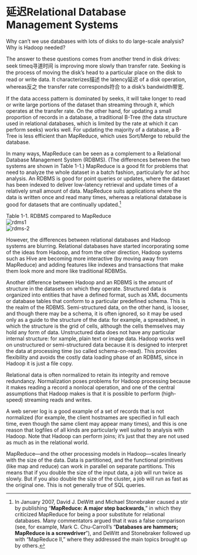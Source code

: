 # 延迟Relational Database Management Systems

Why can’t we use databases with lots of disks to do large-scale analysis? Why is Hadoop needed?

The answer to these questions comes from another trend in disk drives: seek timeq寻道时间 is improving more slowly than transfer rate. Seeking is the process of moving the disk’s head to a particular place on the disk to read or write data. It characterizes描述 the latency延迟 of a disk operation, whereas反之 the transfer rate corresponds符合 to a disk’s bandwidth带宽.

If the data access pattern is dominated by seeks, it will take longer to read or write large portions of the dataset than streaming through it, which operates at the transfer rate. On the other hand, for updating a small proportion of records in a database, a traditional B-Tree \(the data structure used in relational databases, which is limited by the rate at which it can perform seeks\) works well. For updating the majority of a database, a B-Tree is less efficient than MapReduce, which uses Sort/Merge to rebuild the database.

In many ways, MapReduce can be seen as a complement to a Relational Database Management System \(RDBMS\). \(The differences between the two systems are shown in Table 1-1.\) MapReduce is a good fit for problems that need to analyze the whole dataset in a batch fashion, particularly for ad hoc analysis. An RDBMS is good for point queries or updates, where the dataset has been indexed to deliver low-latency retrieval and update times of a relatively small amount of data. MapReduce suits applications where the data is written once and read many times, whereas a relational database is good for datasets that are continually updated.[^1]

Table 1-1. RDBMS compared to MapReduce  
![rdms1](http://ouat6a0as.bkt.clouddn.com/rdms1.png)  
![rdms-2](http://ouat6a0as.bkt.clouddn.com/rdms-2.png)

However, the differences between relational databases and Hadoop systems are blurring. Relational databases have started incorporating some of the ideas from Hadoop, and from the other direction, Hadoop systems such as Hive are becoming more interactive \(by moving away from MapReduce\) and adding features like indexes and transactions that make them look more and more like traditional RDBMSs.

Another difference between Hadoop and an RDBMS is the amount of structure in the datasets on which they operate. Structured data is organized into entities that have a defined format, such as XML documents or database tables that conform to a particular predefined schema. This is the realm of the RDBMS. Semi-structured data, on the other hand, is looser, and though there may be a schema, it is often ignored, so it may be used only as a guide to the structure of the data: for example, a spreadsheet, in which the structure is the grid of cells, although the cells themselves may hold any form of data. Unstructured data does not have any particular internal structure: for xample, plain text or image data. Hadoop works well on unstructured or semi-structured data because it is designed to interpret the data at processing time \(so called schema-on-read\). This provides flexibility and avoids the costly data loading phase of an RDBMS, since in Hadoop it is just a file copy.

Relational data is often normalized to retain its integrity and remove redundancy. Normalization poses problems for Hadoop processing because it makes reading a record a nonlocal operation, and one of the central assumptions that Hadoop makes is that it is possible to perform \(high-speed\) streaming reads and writes.

A web server log is a good example of a set of records that is not normalized \(for example, the client hostnames are specified in full each time, even though the same client may appear many times\), and this is one reason that logfiles of all kinds are particularly well suited to analysis with Hadoop. Note that Hadoop can perform joins; it’s just that they are not used as much as in the relational world.

MapReduce—and the other processing models in Hadoop—scales linearly with the size of the data. Data is partitioned, and the functional primitives \(like map and reduce\) can work in parallel on separate partitions. This means that if you double the size of the input data, a job will run twice as slowly. But if you also double the size of the cluster, a job will run as fast as the original one. This is not generally true of SQL queries.

[^1]: In January 2007, David J. DeWitt and Michael Stonebraker caused a stir by publishing “**MapReduce: A major step backwards**,” in which they criticized MapReduce for being a poor substitute for relational databases. Many commentators argued that it was a false comparison \(see, for example, Mark C. Chu-Carroll’s “**Databases are hammers; MapReduce is a screwdriver**”\), and DeWitt and Stonebraker followed up with “MapReduce II,” where they addressed the main topics brought up by others.

